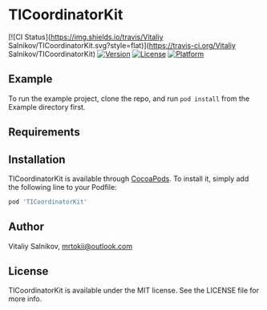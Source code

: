 # TICoordinatorKit

[![CI Status](https://img.shields.io/travis/Vitaliy Salnikov/TICoordinatorKit.svg?style=flat)](https://travis-ci.org/Vitaliy Salnikov/TICoordinatorKit)
[![Version](https://img.shields.io/cocoapods/v/TICoordinatorKit.svg?style=flat)](https://cocoapods.org/pods/TICoordinatorKit)
[![License](https://img.shields.io/cocoapods/l/TICoordinatorKit.svg?style=flat)](https://cocoapods.org/pods/TICoordinatorKit)
[![Platform](https://img.shields.io/cocoapods/p/TICoordinatorKit.svg?style=flat)](https://cocoapods.org/pods/TICoordinatorKit)

## Example

To run the example project, clone the repo, and run `pod install` from the Example directory first.

## Requirements

## Installation

TICoordinatorKit is available through [CocoaPods](https://cocoapods.org). To install
it, simply add the following line to your Podfile:

```ruby
pod 'TICoordinatorKit'
```

## Author

Vitaliy Salnikov, mrtokii@outlook.com

## License

TICoordinatorKit is available under the MIT license. See the LICENSE file for more info.
